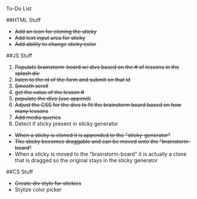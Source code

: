 To-Do List

##HTML Stuff
- ~~Add an icon for cloning the sticky~~
- ~~Add text input area for sticky~~
- ~~Add ability to change sticky color~~

##JS Stuff
1. ~~Populate brainstorm-board w/ divs based on the # of lessons in the splash div~~
1. ~~listen to the id of the form and submit on that id~~ 
1. ~~Smooth scroll~~
1. ~~get the value of the lesson #~~
1. ~~populate the divs (use append)~~
1. ~~Adjust the CSS for the divs to fit the brainstorm board based on how many lessons~~
1. ~~Add media queries~~
1. Detect if sticky present in sticky generator 

- ~~When a sticky is cloned it is appended to the "sticky-generator"~~
- ~~The sticky becomes draggable and can be moved onto the "brainstorm-board"~~
- When a sticky is moved to the "brainstorm-board" it is actually a clone that is dragged so the original stays in the sticky generator 

##CS Stuff
- ~~Create div style for stickies~~
- Stylize color picker
